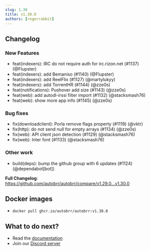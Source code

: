 ```yaml
---
slug: 1.30
title: v1.30.0
authors: [rogerrabbit]
---
```


## Changelog

### New Features
* feat(indexers): IRC do not require auth for irc.rizon.net (#1137) (@Flupster)
* feat(indexers): add Bemaniso (#1140) (@Flupster)
* feat(indexers): add ReelFlix (#1127) (@martylukyy)
* feat(indexers): add TorrentHR (#1144) (@zze0s)
* feat(notifications): Pushover add size (#1143) (@zze0s)
* feat(web): add autodl-irssi filter import (#1132) (@stacksmash76)
* feat(web): show more app info (#1145) (@zze0s)

### Bug fixes
* fix(downloadclient): Porla remove flags property (#1119) (@vktr)
* fix(http): do not send null for empty arrays (#1134) (@zze0s)
* fix(web): API client json detection (#1129) (@stacksmash76)
* fix(web): Inter font (#1133) (@stacksmash76)

### Other work
* build(deps): bump the github group with 6 updates (#1124) (@dependabot[bot])

**Full Changelog**: https://github.com/autobrr/autobrr/compare/v1.29.0...v1.30.0

## Docker images

- `docker pull ghcr.io/autobrr/autobrr:v1.30.0`

## What to do next?

- Read the [documentation](https://autobrr.com)
- Join our [Discord server](https://discord.gg/8s5d8pFhba)

